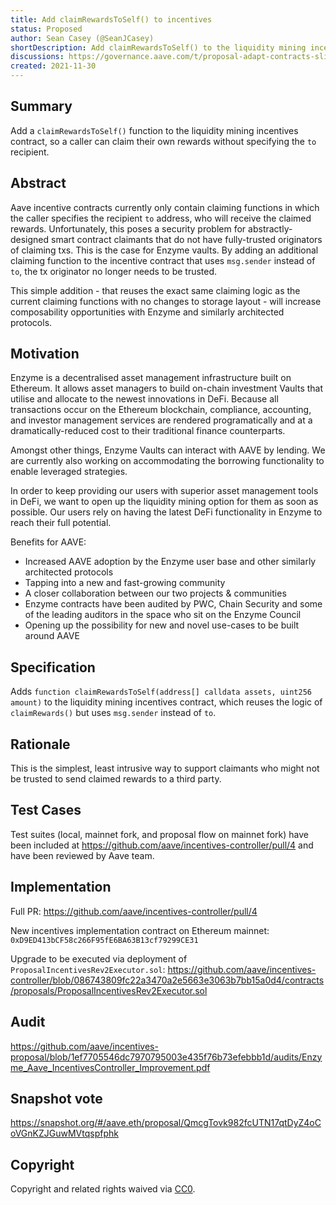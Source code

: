 ```yaml
---
title: Add claimRewardsToSelf() to incentives
status: Proposed
author: Sean Casey (@SeanJCasey)
shortDescription: Add claimRewardsToSelf() to the liquidity mining incentives contract
discussions: https://governance.aave.com/t/proposal-adapt-contracts-slightly-to-improve-defi-composability/4125
created: 2021-11-30
---
```


## Summary

Add a `claimRewardsToSelf()` function to the liquidity mining incentives contract, so a caller can claim their own rewards without specifying the `to` recipient.

## Abstract

Aave incentive contracts currently only contain claiming functions in which the caller specifies the recipient `to` address, who will receive the claimed rewards. Unfortunately, this poses a security problem for abstractly-designed smart contract claimants that do not have fully-trusted originators of claiming txs. This is the case for Enzyme vaults. By adding an additional claiming function to the incentive contract that uses `msg.sender` instead of `to`, the tx originator no longer needs to be trusted.

This simple addition - that reuses the exact same claiming logic as the current claiming functions with no changes to storage layout - will increase composability opportunities with Enzyme and similarly architected protocols.

## Motivation

Enzyme is a decentralised asset management infrastructure built on Ethereum. It allows asset managers to build on-chain investment Vaults that utilise and allocate to the newest innovations in DeFi. Because all transactions occur on the Ethereum blockchain, compliance, accounting, and investor management services are rendered programatically and at a dramatically-reduced cost to their traditional finance counterparts.

Amongst other things, Enzyme Vaults can interact with AAVE by lending. We are currently also working on accommodating the borrowing functionality to enable leveraged strategies.

In order to keep providing our users with superior asset management tools in DeFi, we want to open up the liquidity mining option for them as soon as possible. Our users rely on having the latest DeFi functionality in Enzyme to reach their full potential.

Benefits for AAVE:

- Increased AAVE adoption by the Enzyme user base and other similarly architected protocols
- Tapping into a new and fast-growing community
- A closer collaboration between our two projects & communities
- Enzyme contracts have been audited by PWC, Chain Security and some of the leading auditors in the space who sit on the Enzyme Council
- Opening up the possibility for new and novel use-cases to be built around AAVE

## Specification

Adds `function claimRewardsToSelf(address[] calldata assets, uint256 amount)` to the liquidity mining incentives contract, which reuses the logic of `claimRewards()` but uses `msg.sender` instead of `to`.

## Rationale

This is the simplest, least intrusive way to support claimants who might not be trusted to send claimed rewards to a third party.

## Test Cases

Test suites (local, mainnet fork, and proposal flow on mainnet fork) have been included at https://github.com/aave/incentives-controller/pull/4 and have been reviewed by Aave team.

## Implementation

Full PR: https://github.com/aave/incentives-controller/pull/4

New incentives implementation contract on Ethereum mainnet: `0xD9ED413bCF58c266F95fE6BA63B13cf79299CE31`

Upgrade to be executed via deployment of `ProposalIncentivesRev2Executor.sol`: https://github.com/aave/incentives-controller/blob/086743809fc22a3470a2e5663e3063b7bb15a0d4/contracts/proposals/ProposalIncentivesRev2Executor.sol

## Audit

https://github.com/aave/incentives-proposal/blob/1ef7705546dc7970795003e435f76b73efebbb1d/audits/Enzyme_Aave_IncentivesController_Improvement.pdf

## Snapshot vote

https://snapshot.org/#/aave.eth/proposal/QmcgTovk982fcUTN17qtDyZ4oCoVGnKZJGuwMVtqspfphk

## Copyright

Copyright and related rights waived via [CC0](https://creativecommons.org/publicdomain/zero/1.0/).

